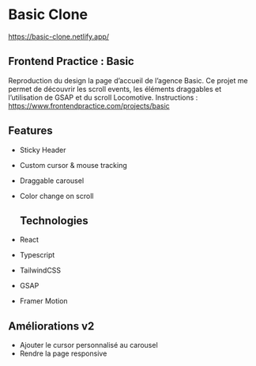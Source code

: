 # Basic Clone
https://basic-clone.netlify.app/

## Frontend Practice : Basic
Reproduction du design la page d’accueil de l’agence Basic. Ce projet me permet de découvrir les scroll events, les éléments draggables et l’utilisation de GSAP et du scroll Locomotive.
Instructions : https://www.frontendpractice.com/projects/basic

## Features
- Sticky Header
- Custom cursor & mouse tracking
- Draggable carousel
- Color change on scroll

  ## Technologies
- React
- Typescript
- TailwindCSS
- GSAP
- Framer Motion

## Améliorations v2
- Ajouter le cursor personnalisé au carousel
- Rendre la page responsive



